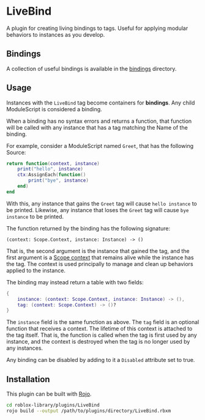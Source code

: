 # LiveBind
A plugin for creating living bindings to tags. Useful for applying modular
behaviors to instances as you develop.

## Bindings
A collection of useful bindings is available in the [bindings](bindings)
directory.

## Usage
Instances with the `LiveBind` tag become containers for **bindings**. Any child
ModuleScript is considered a binding.

When a binding has no syntax errors and returns a function, that function will
be called with any instance that has a tag matching the Name of the binding.

For example, consider a ModuleScript named `Greet`, that has the following
Source:

```lua
return function(context, instance)
	print("hello", instance)
	ctx:AssignEach(function()
		print("bye", instance)
	end)
end
```

With this, any instance that gains the `Greet` tag will cause `hello instance`
to be printed. Likewise, any instance that loses the `Greet` tag will cause `bye
instance` to be printed.

The function returned by the binding has the following signature:

```
(context: Scope.Context, instance: Instance) -> ()
```

That is, the second argument is the instance that gained the tag, and the first
argument is a [Scope context][context] that remains alive while the instance has
the tag. The context is used principally to manage and clean up behaviors
applied to the instance.

The binding may instead return a table with two fields:

```lua
{
	instance: (context: Scope.Context, instance: Instance) -> (),
	tag: (context: Scope.Context) -> ()?
}
```

The `instance` field is the same function as above. The `tag` field is an
optional function that receives a context. The lifetime of this context is
attached to the tag itself. That is, the function is called when the tag is
first used by any instance, and the context is destroyed when the tag is no
longer used by any instances.

Any binding can be disabled by adding to it a `Disabled` attribute set to true.

## Installation
This plugin can be built with [Rojo][rojo].

```bash
cd roblox-library/plugins/LiveBind
rojo build --output /path/to/plugins/directory/LiveBind.rbxm
```

[context]: ../../modules/Scope/README.md#scopecontext
[rojo]: https://rojo.space/
